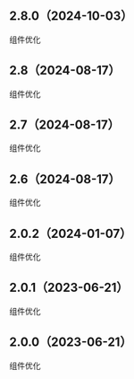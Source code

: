 ## 2.8.0（2024-10-03）
组件优化
## 2.8（2024-08-17）
组件优化
## 2.7（2024-08-17）
组件优化
## 2.6（2024-08-17）
组件优化
## 2.0.2（2024-01-07）
组件优化
## 2.0.1（2023-06-21）
组件优化
## 2.0.0（2023-06-21）
组件优化
